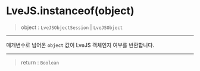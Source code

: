 # LveJS.instanceof(object)

> object : `LveJSObjectSession` | `LveJSObject`

---

매개변수로 넘어온 `object` 값이 LveJS 객체인지 여부를 반환합니다.

---

> return : `Boolean`
